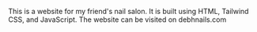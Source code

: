 This is a website for my friend's nail salon. It is built using HTML, Tailwind CSS, and JavaScript. The website can be visited on debhnails.com
